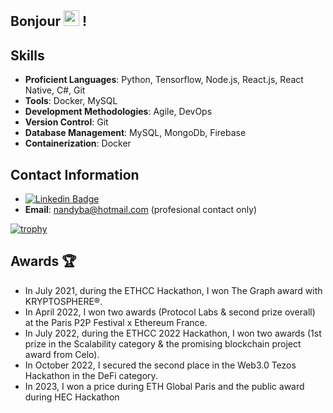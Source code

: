 ## Bonjour <img src="https://media.giphy.com/media/hvRJCLFzcasrR4ia7z/giphy.gif" width="25px"> !

## Skills

- **Proficient Languages**: Python, Tensorflow, Node.js, React.js, React Native, C#, Git
- **Tools**: Docker, MySQL
- **Development Methodologies**: Agile, DevOps
- **Version Control**: Git
- **Database Management**: MySQL, MongoDb, Firebase
- **Containerization**: Docker

## Contact Information

- [![Linkedin Badge](https://img.shields.io/badge/-nandyba-blue?style=flat-square&logo=Linkedin&logoColor=white&link=https://fr.linkedin.com/in/nandyba)](https://www.linkedin.com/in/nandyba)
- **Email**: nandyba@hotmail.com (profesional contact only)

[![trophy](https://github-trophies.vercel.app/?username=nandyba&row=3&column=3)](https://github.com/ryo-ma/github-profile-trophy)


## Awards 🏆

- In July 2021, during the ETHCC Hackathon, I won The Graph award with KRYPTOSPHERE®.
- In April 2022, I won two awards (Protocol Labs & second prize overall) at the Paris P2P Festival x Ethereum France.
- In July 2022, during the ETHCC 2022 Hackathon, I won two awards (1st prize in the Scalability category & the promising blockchain project award from Celo).
- In October 2022, I secured the second place in the Web3.0 Tezos Hackathon in the DeFi category.
- In 2023, I won a price during ETH Global Paris and the public award during HEC Hackathon

